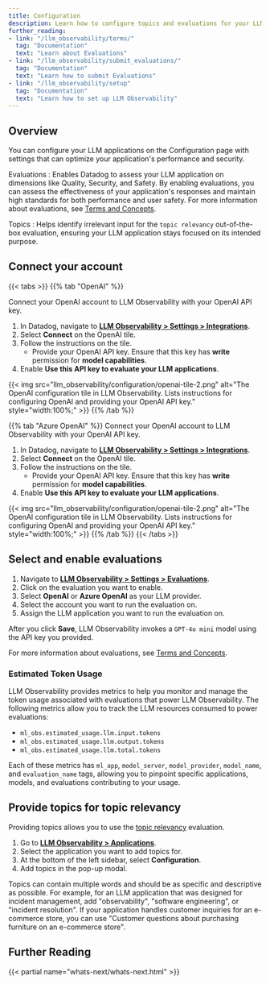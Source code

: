 ```yaml
---
title: Configuration
description: Learn how to configure topics and evaluations for your LLM applications on the Configuration page.
further_reading:
- link: "/llm_observability/terms/"
  tag: "Documentation"
  text: "Learn about Evaluations"
- link: "/llm_observability/submit_evaluations/"
  tag: "Documentation"
  text: "Learn how to submit Evaluations"
- link: "/llm_observability/setup"
  tag: "Documentation"
  text: "Learn how to set up LLM Observability"
---
```


## Overview

You can configure your LLM applications on the Configuration page with settings that can optimize your application's performance and security.

Evaluations
: Enables Datadog to assess your LLM application on dimensions like Quality, Security, and Safety. By enabling evaluations, you can assess the effectiveness of your application's responses and maintain high standards for both performance and user safety. For more information about evaluations, see [Terms and Concepts][1].

Topics
: Helps identify irrelevant input for the `topic relevancy` out-of-the-box evaluation, ensuring your LLM application stays focused on its intended purpose.

## Connect your account

{{< tabs >}}
{{% tab "OpenAI" %}}

Connect your OpenAI account to LLM Observability with your OpenAI API key.

1. In Datadog, navigate to [**LLM Observability > Settings > Integrations**][2].
1. Select **Connect** on the OpenAI tile.
1. Follow the instructions on the tile.
   - Provide your OpenAI API key. Ensure that this key has **write** permission for **model capabilities**.
1. Enable **Use this API key to evaluate your LLM applications**.

{{< img src="llm_observability/configuration/openai-tile-2.png" alt="The OpenAI configuration tile in LLM Observability. Lists instructions for configuring OpenAI and providing your OpenAI API key." style="width:100%;" >}}
{{% /tab %}}

{{% tab "Azure OpenAI" %}}
Connect your OpenAI account to LLM Observability with your OpenAI API key.

1. In Datadog, navigate to [**LLM Observability > Settings > Integrations**][2].
1. Select **Connect** on the OpenAI tile.
1. Follow the instructions on the tile.
   - Provide your OpenAI API key. Ensure that this key has **write** permission for **model capabilities**.
1. Enable **Use this API key to evaluate your LLM applications**.

{{< img src="llm_observability/configuration/openai-tile-2.png" alt="The OpenAI configuration tile in LLM Observability. Lists instructions for configuring OpenAI and providing your OpenAI API key." style="width:100%;" >}}
{{% /tab %}}
{{< /tabs >}}
## Select and enable evaluations

1. Navigate to [**LLM Observability > Settings > Evaluations**][3].
1. Click on the evaluation you want to enable.
1. Select **OpenAI** or **Azure OpenAI** as your LLM provider.
1. Select the account you want to run the evaluation on.
1. Assign the LLM application you want to run the evaluation on.

After you click **Save**, LLM Observability invokes a `GPT-4o mini` model using the API key you provided.

For more information about evaluations, see [Terms and Concepts][1].

### Estimated Token Usage

LLM Observability provides metrics to help you monitor and manage the token usage associated with evaluations that power LLM Observability. The following metrics allow you to track the LLM resources consumed to power evaluations:


- `ml_obs.estimated_usage.llm.input.tokens`
- `ml_obs.estimated_usage.llm.output.tokens`
- `ml_obs.estimated_usage.llm.total.tokens`

Each of these metrics has `ml_app`, `model_server`, `model_provider`, `model_name`, and `evaluation_name` tags, allowing you to pinpoint specific applications, models, and evaluations contributing to your usage.

## Provide topics for topic relevancy

Providing topics allows you to use the [topic relevancy][4] evaluation.

1. Go to [**LLM Observability > Applications**][5].
1. Select the application you want to add topics for.
1. At the bottom of the left sidebar, select **Configuration**.
1. Add topics in the pop-up modal.

Topics can contain multiple words and should be as specific and descriptive as possible. For example, for an LLM application that was designed for incident management, add "observability", "software engineering", or "incident resolution". If your application handles customer inquiries for an e-commerce store, you can use "Customer questions about purchasing furniture on an e-commerce store".


## Further Reading

{{< partial name="whats-next/whats-next.html" >}}

[1]: /llm_observability/terms/
[2]: https://app.datadoghq.com/llm/settings/integrations
[3]: https://app.datadoghq.com/llm/settings/evaluations
[4]: /llm_observability/terms/#topic-relevancy
[5]: https://app.datadoghq.com/llm/applications

